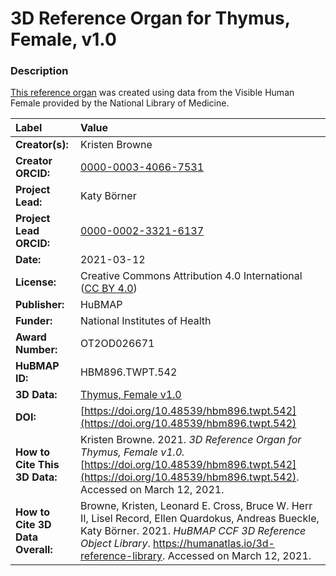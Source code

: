 # 3D Reference Organ for Thymus, Female, v1.0

### Description
[This reference organ](https://humanatlas.io/3d-reference-library) was created using data from the Visible Human Female provided by the National Library of Medicine.

| Label | Value |
| :------------- |:-------------|
| **Creator(s):** | Kristen Browne |
| **Creator ORCID:** | [0000-0003-4066-7531](https://orcid.org/0000-0003-4066-7531) |
| **Project Lead:** | Katy B&ouml;rner |
| **Project Lead ORCID:** | [0000-0002-3321-6137](https://orcid.org/0000-0002-3321-6137) |
| **Date:** | 2021-03-12 |
| **License:** | Creative Commons Attribution 4.0 International ([CC BY 4.0](https://creativecommons.org/licenses/by/4.0/)) |
| **Publisher:** | HuBMAP |
| **Funder:** | National Institutes of Health |
| **Award Number:** | OT2OD026671 |
| **HuBMAP ID:** | HBM896.TWPT.542 |
| **3D Data:** | [Thymus, Female v1.0](https://hubmapconsortium.github.io/ccf-releases/v1.0/models/VH_F_Thymus.glb) |
| **DOI:** | [https://doi.org/10.48539/hbm896.twpt.542](https://doi.org/10.48539/hbm896.twpt.542) |
| **How to Cite This 3D Data:** | Kristen Browne. 2021. *3D Reference Organ for Thymus, Female v1.0.* [https://doi.org/10.48539/hbm896.twpt.542](https://doi.org/10.48539/hbm896.twpt.542). Accessed on March 12, 2021. |
| **How to Cite 3D Data Overall:** | Browne, Kristen, Leonard E. Cross, Bruce W. Herr II, Lisel Record, Ellen Quardokus, Andreas Bueckle, Katy B&ouml;rner. 2021. *HuBMAP CCF 3D Reference Object Library*. https://humanatlas.io/3d-reference-library. Accessed on March 12, 2021. |